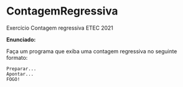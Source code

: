 # ContagemRegressiva
Exercício Contagem regressiva ETEC 2021 

**Enunciado:**

Faça um programa que exiba uma contagem regressiva no seguinte formato:

```
Preparar...
Apontar...
FOGO!
```
